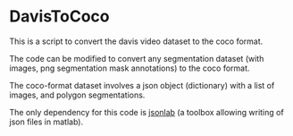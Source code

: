# DavisToCoco

This is a script to convert the davis video dataset to the coco format.

The code can be modified to convert any segmentation dataset (with images, png segmentation mask annotations) to the coco format.

The coco-format dataset involves a json object (dictionary) with a list of images, and polygon segmentations.

The only dependency for this code is [jsonlab](https://www.mathworks.com/matlabcentral/fileexchange/33381-jsonlab--a-toolbox-to-encode-decode-json-files)
(a toolbox allowing writing of json files in matlab).
